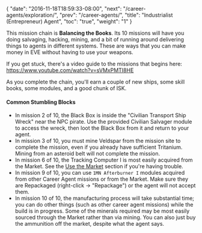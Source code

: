 {
  "date": "2016-11-18T18:59:33-08:00",
  "next": "/career-agents/exploration/",
  "prev": "/career-agents/",
  "title": "Industrialist (Entrepreneur) Agent",
  "toc": "true",
  "weight": "1"
}

This mission chain is **Balancing the Books**. Its 10 missions will have you doing
salvaging, hacking, mining, and a bit of running around delivering things to agents
in different systems. These are ways that you can make money in EVE without having
to use your weapons.

If you get stuck, there's a video guide to the missions that begins
here: https://www.youtube.com/watch?v=sVMxPMTI8HE

As you complete the chain, you'll earn a couple of new ships, some skill books,
some modules, and a good chunk of ISK.

#### Common Stumbling Blocks

 * In mission 2 of 10, the Black Box is inside the "Civilian Transport Ship Wreck"
   near the NPC pirate.  Use the provided Civilian Salvager module to access the wreck,
   then loot the Black Box from it and return to your agent.
 * In mission 3 of 10, you must mine Veldspar from the mission site to complete the mission,
   even if you already have sufficient Tritanium.  Mining from an asteroid belt will not complete the mission.
 * In mission 6 of 10, the Tracking Computer I is most easily acquired from the Market.
   See the [Use the Market](/market/) section if you're having trouble.
 * In mission 9 of 10, you can use `1MN Afterburner I` modules acquired from other Career Agent
   missions or from the Market.  Make sure they are Repackaged (right-click -> "Repackage")
   or the agent will not accept them.
 * In mission 10 of 10, the manufacturing process will take substantial time;
   you can do other things (such as other career agent missions) while the build is in progress.
   Some of the minerals required may be most easily sourced through the Market rather than via mining.
   You can also just buy the ammunition off the market, despite what the agent says.
